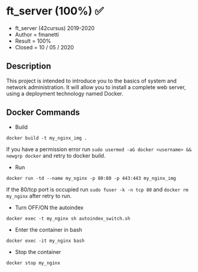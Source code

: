 # ft_server (100%) ✅

- ft_server (42cursus) 2019-2020
- Author = fmanetti
- Result = 100%
- Closed = 10 / 05 / 2020

## Description
  
  This project is intended to introduce you to the basics of system and network administration. It will allow you to install a complete web server, using a deployment technology named Docker.
  
## Docker Commands

  - Build

  ``` docker build -t my_nginx_img . ```

  If you have a permission error run ``` sudo usermod -aG docker <username> && newgrp docker ``` and retry to docker build.

  - Run

  ``` docker run -td --name my_nginx -p 80:80 -p 443:443 my_nginx_img ```

  If the 80/tcp port is occupied run ``` sudo fuser -k -n tcp 80 ``` and ``` docker rm my_nginx ``` after retry to run.

  - Turn OFF/ON the autoindex

  ``` docker exec -t my_nginx sh autoindex_switch.sh ```
  
  - Enter the container in bash

  ``` docker exec -it my_nginx bash ```

  - Stop the container

  ``` docker stop my_nginx ```

  
